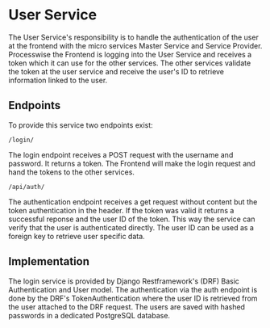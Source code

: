 # User Service

The User Service's responsibility is to handle the authentication of the user at the frontend with the micro services Master Service and Service Provider. Processwise the Frontend is logging into the User Service and receives a token which it can use for the other services. The other services validate the token at the user service and receive the user's ID to retrieve information linked to the user.

## Endpoints
To provide this service two endpoints exist:

`/login/`

The login endpoint receives a POST request with the username and password. It returns a token. The Frontend will make the login request and hand the tokens to the other services.

`/api/auth/`

The authentication endpoint receives a get request without content but the token authentication in the header. If the token was valid it returns a successful reponse and the user ID of the token. This way the service can verify that the user is authenticated directly. The user ID can be used as a foreign key to retrieve user specific data.

## Implementation
The login service is provided by Django Restframework's (DRF) Basic Authentication and User model. The authentication via the auth endpoint is done by the DRF's TokenAuthentication where the user ID is retrieved from the user attached to the DRF request. The users are saved with hashed passwords in a dedicated PostgreSQL database.
